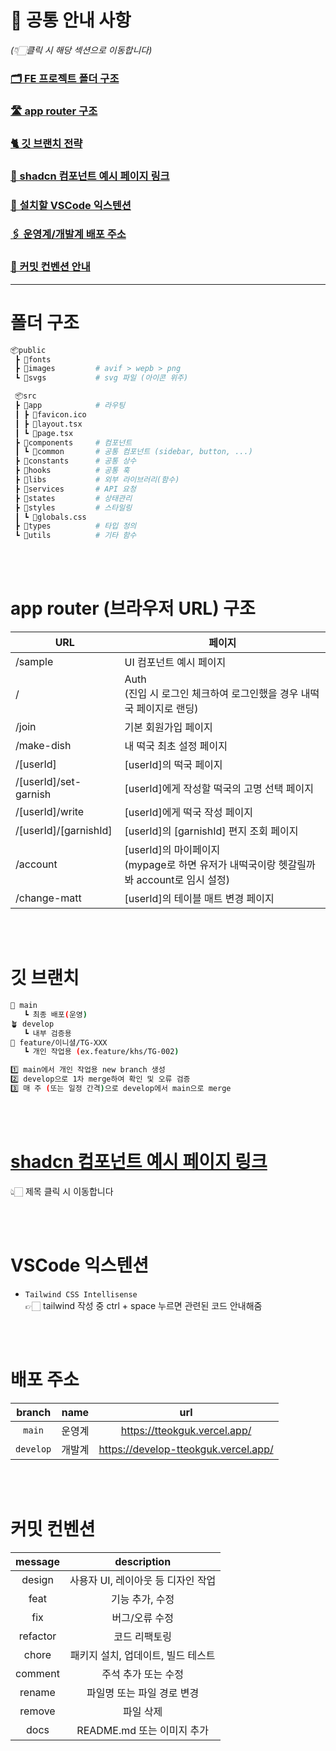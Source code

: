 # 📢 공통 안내 사항

_(👇🏻클릭 시 해당 섹션으로 이동합니다)_

### [🗂️ FE 프로젝트 폴더 구조](#폴더-구조)

### [🛣️ app router 구조](#app-router-브라우저-url-구조)

### [🐈 깃 브랜치 전략](#깃-브랜치)

### [🔬 shadcn 컴포넌트 예시 페이지 링크](#shadcn-컴포넌트-예시-페이지-링크)

### [🧩 설치할 VSCode 익스텐션](#vscode-익스텐션)

### [🖇️ 운영계/개발계 배포 주소](#배포-주소)

### [🔐 커밋 컨벤션 안내](#커밋-컨벤션)

---

# 폴더 구조

```bash
📦public
 ┣ 📂fonts
 ┣ 📂images         # avif > wepb > png
 ┗ 📂svgs           # svg 파일 (아이콘 위주)

 📦src
 ┣ 📂app            # 라우팅
 ┃ ┣ 📜favicon.ico
 ┃ ┣ 📜layout.tsx
 ┃ ┗ 📜page.tsx
 ┣ 📂components     # 컴포넌트
 ┃ ┗ 📂common       # 공통 컴포넌트 (sidebar, button, ...)
 ┣ 📂constants      # 공통 상수
 ┣ 📂hooks          # 공통 훅
 ┣ 📂libs           # 외부 라이브러리(함수)
 ┣ 📂services       # API 요청
 ┣ 📂states         # 상태관리
 ┣ 📂styles         # 스타일링
 ┃ ┗ 📜globals.css
 ┣ 📂types          # 타입 정의
 ┗ 📂utils          # 기타 함수
```

<br/><br/>

# app router (브라우저 URL) 구조

| URL                   | 페이지                                                                                     |
| --------------------- | ------------------------------------------------------------------------------------------ |
| /sample               | UI 컴포넌트 예시 페이지                                                                    |
| /                     | Auth<br/>(진입 시 로그인 체크하여 로그인했을 경우 내떡국 페이지로 랜딩)                    |
| /join                 | 기본 회원가입 페이지                                                                       |
| /make-dish            | 내 떡국 최초 설정 페이지                                                                   |
| /[userId]             | [userId]의 떡국 페이지                                                                     |
| /[userId]/set-garnish | [userId]에게 작성할 떡국의 고명 선택 페이지                                                |
| /[userId]/write       | [userId]에게 떡국 작성 페이지                                                              |
| /[userId]/[garnishId] | [userId]의 [garnishId] 편지 조회 페이지                                                    |
| /account              | [userId]의 마이페이지<br/>(mypage로 하면 유저가 내떡국이랑 헷갈릴까봐 account로 임시 설정) |
| /change-matt          | [userId]의 테이블 매트 변경 페이지                                                         |

<br/><br/>

# 깃 브랜치

```bash
🌳 main
   ┗ 최종 배포(운영)
🪴 develop
   ┗ 내부 검증용
🌱 feature/이니셜/TG-XXX
   ┗ 개인 작업용 (ex.feature/khs/TG-002)

1️⃣ main에서 개인 작업용 new branch 생성
2️⃣ develop으로 1차 merge하여 확인 및 오류 검증
3️⃣ 매 주 (또는 일정 간격)으로 develop에서 main으로 merge
```

<br/><br/>

# [shadcn 컴포넌트 예시 페이지 링크](https://develop-tteokguk.vercel.app/sample)

👆🏻 제목 클릭 시 이동합니다

<br/><br/>

# VSCode 익스텐션

- `Tailwind CSS Intellisense` <br />
  👉🏻 tailwind 작성 중 ctrl + space 누르면 관련된 코드 안내해줌

<br /><br/>

# 배포 주소

|  branch   |  name  |                 url                  |
| :-------: | :----: | :----------------------------------: |
|  `main`   | 운영계 |     https://tteokguk.vercel.app/     |
| `develop` | 개발계 | https://develop-tteokguk.vercel.app/ |

<br /><br/>

# 커밋 컨벤션

| message  |            description             |
| :------: | :--------------------------------: |
|  design  | 사용자 UI, 레이아웃 등 디자인 작업 |
|   feat   |          기능 추가, 수정           |
|   fix    |           버그/오류 수정           |
| refactor |           코드 리팩토링            |
|  chore   | 패키지 설치, 업데이트, 빌드 테스트 |
| comment  |        주석 추가 또는 수정         |
|  rename  |     파일명 또는 파일 경로 변경     |
|  remove  |             파일 삭제              |
|   docs   |     README.md 또는 이미지 추가     |
